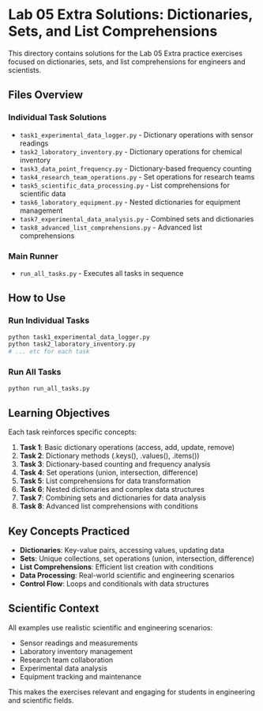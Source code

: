 # Lab 05 Extra Solutions: Dictionaries, Sets, and List Comprehensions

This directory contains solutions for the Lab 05 Extra practice exercises focused on dictionaries, sets, and list comprehensions for engineers and scientists.

## Files Overview

### Individual Task Solutions
- `task1_experimental_data_logger.py` - Dictionary operations with sensor readings
- `task2_laboratory_inventory.py` - Dictionary operations for chemical inventory
- `task3_data_point_frequency.py` - Dictionary-based frequency counting
- `task4_research_team_operations.py` - Set operations for research teams
- `task5_scientific_data_processing.py` - List comprehensions for scientific data
- `task6_laboratory_equipment.py` - Nested dictionaries for equipment management
- `task7_experimental_data_analysis.py` - Combined sets and dictionaries
- `task8_advanced_list_comprehensions.py` - Advanced list comprehensions

### Main Runner
- `run_all_tasks.py` - Executes all tasks in sequence

## How to Use

### Run Individual Tasks
```bash
python task1_experimental_data_logger.py
python task2_laboratory_inventory.py
# ... etc for each task
```

### Run All Tasks
```bash
python run_all_tasks.py
```

## Learning Objectives

Each task reinforces specific concepts:

1. **Task 1**: Basic dictionary operations (access, add, update, remove)
2. **Task 2**: Dictionary methods (.keys(), .values(), .items())
3. **Task 3**: Dictionary-based counting and frequency analysis
4. **Task 4**: Set operations (union, intersection, difference)
5. **Task 5**: List comprehensions for data transformation
6. **Task 6**: Nested dictionaries and complex data structures
7. **Task 7**: Combining sets and dictionaries for data analysis
8. **Task 8**: Advanced list comprehensions with conditions

## Key Concepts Practiced

- **Dictionaries**: Key-value pairs, accessing values, updating data
- **Sets**: Unique collections, set operations (union, intersection, difference)
- **List Comprehensions**: Efficient list creation with conditions
- **Data Processing**: Real-world scientific and engineering scenarios
- **Control Flow**: Loops and conditionals with data structures

## Scientific Context

All examples use realistic scientific and engineering scenarios:
- Sensor readings and measurements
- Laboratory inventory management
- Research team collaboration
- Experimental data analysis
- Equipment tracking and maintenance

This makes the exercises relevant and engaging for students in engineering and scientific fields.

